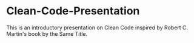 # Clean-Code-Presentation
This is an introductory presentation on Clean Code inspired by Robert C. Martin's book by the Same Title.
